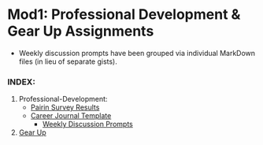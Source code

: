 # Mod1: Professional Development & Gear Up Assignments

- Weekly discussion prompts have been grouped via individual MarkDown files (in lieu of separate gists).


### INDEX:
1. Professional-Development:
    - [Pairin Survey Results](https://github.com/tvaroglu/module-1-pre-work/blob/main/professional-development/part_1_pairin_survey_results.md)
    - [Career Journal Template](https://github.com/tvaroglu/module-1-pre-work/blob/main/professional-development/part_2_career_journal_template.md)
        - [Weekly Discussion Prompts](https://github.com/tvaroglu/module-1-pre-work/tree/main/professional-development/mod1_weekly-prompts)
2. [Gear Up](https://github.com/tvaroglu/module-1-pre-work/blob/main/GearUp.md)
